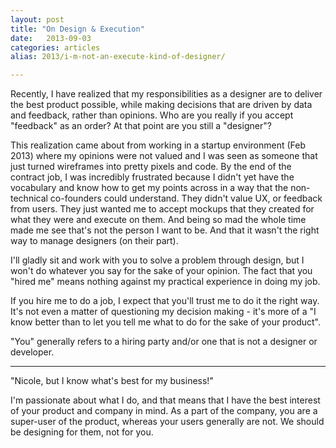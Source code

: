 ```yaml
---
layout: post
title: "On Design & Execution"
date:   2013-09-03
categories: articles
alias: 2013/i-m-not-an-execute-kind-of-designer/

---
```


Recently, I have realized that my responsibilities as a designer are to deliver the best product possible, while making decisions that are driven by data and feedback, rather than opinions. Who are you really if you accept "feedback" as an order? At that point are you still a "designer"?

This realization came about from working in a startup environment (Feb 2013) where my opinions were not valued and I was seen as someone that just turned wireframes into pretty pixels and code. By the end of the contract job, I was incredibly frustrated because I didn't yet have the vocabulary and know how to get my points across in a way that the non-technical co-founders could understand. They didn't value UX, or feedback from users. They just wanted me to accept mockups that they created for what they were and execute on them. And being so mad the whole time made me see that's not the person I want to be. And that it wasn't the right way to manage designers (on their part).

I'll gladly sit and work with you to solve a problem through design, but I won't do whatever you say for the sake of your opinion. The fact that you "hired me" means nothing against my practical experience in doing my job.

If you hire me to do a job, I expect that you'll trust me to do it the right way. It's not even a matter of questioning my decision making - it's more of a "I know better than to let you tell me what to do for the sake of your product".

"You" generally refers to a hiring party and/or one that is not a designer or developer.

---

"Nicole, but I know what's best for my business!"

I'm passionate about what I do, and that means that I have the best interest of your product and company in mind. As a part of the company, you are a super-user of the product, whereas your users generally are not. We should be designing for them, not for you.


